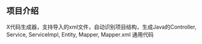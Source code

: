 ## 项目介绍

X代码生成器，支持导入的xml文件，自动识别项目结构，生成Java的Controller, Service, ServiceImpl, Entity, Mapper, Mapper.xml 通用代码
